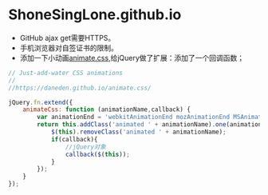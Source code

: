 # ShoneSingLone.github.io

- GitHub ajax get需要HTTPS。
- 手机浏览器对自签证书的限制。
- 添加一下小动画[animate.css](https://daneden.github.io/animate.css/),给jQuery做了扩展：添加了一个回调函数；
```js
// Just-add-water CSS animations
// 
//https://daneden.github.io/animate.css/

jQuery.fn.extend({
	animateCss: function (animationName,callback) {
		var animationEnd = 'webkitAnimationEnd mozAnimationEnd MSAnimationEnd oanimationend animationend';
		return this.addClass('animated ' + animationName).one(animationEnd, function () { 
			$(this).removeClass('animated ' + animationName); 
			if(callback){
                //jQuery对象
				callback($(this));
			}
		});
	}
});
```
